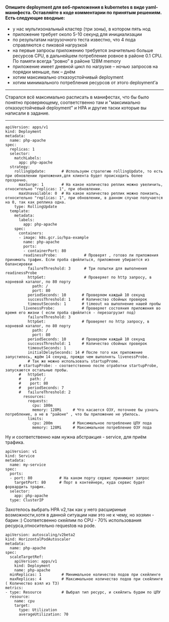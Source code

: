 #### Опишите deployment для веб-приложения в kubernetes в виде yaml-манифеста. Оставляйте в коде комментарии по принятым решениям. Есть следующие вводные:

- у нас мультизональный кластер (три зоны), в котором пять нод
- приложение требует около 5-10 секунд для инициализации
- по результатам нагрузочного теста известно, что 4 пода справляются с пиковой нагрузкой
- на первые запросы приложению требуется значительно больше ресурсов CPU, в дальнейшем потребление ровное в районе 0.1 CPU. По памяти всегда “ровно” в районе 128M memory
- приложение имеет дневной цикл по нагрузке – ночью запросов на порядки меньше, пик – днём
- хотим максимально отказоустойчивый deployment
- хотим минимального потребления ресурсов от этого deployment’а

____
Старался всё максимально расписать в манифестах, что бы было понятно проверяющему, соответственно там и "максимально отказоустойчевый deployment" и HPA 
и другие таски которые вы написали в задание.  
____
```
apiVersion: apps/v1
kind: Deployment
metadata:
  name: php-apache
spec:
  replicas: 1           
  selector:
    matchLabels:
      app: php-apache
  strategy:
    rollingUpdate:       # Используем стратегию rollingUpdate, то есть при обновлении приложения,для клиента будет происходить более прозрачно.
      maxSurge: 1        # На какое количество реплик можно увеличить, относительно "replicas: 1", при обновлении.
      maxUnavailable: 0  # На какое количество реплик можно понизить, относительно "replicas: 1", при обновлении, в данном случае получается на 0, так как реплика одна.
    type: RollingUpdate
  template:
    metadata:
      labels:
        app: php-apache
    spec:
      containers:
      - image: k8s.gcr.io/hpa-example
        name: php-apache
        ports:
        - containerPort: 80
        readinessProbe:            # Проверят , готово ли приложения принимать трафик. Если проба сфейлиться, приложение убирается из балансировки
          failureThreshold: 3      # Три попытки для выполнения readinessProbe
          httpGet:                 # Проверяет по http запросу, в корневой каталог, по 80 порту
            path: /
            port: 80
          periodSeconds: 10       # Проверяем каждый 10 секунд
          successThreshold: 1     # Количество сбойных проверок
          timeoutSeconds: 1       # timeout на выполнение нашей пробы
        livenessProbe:            # Проверяет состояния приложения во время его жизни ( если проба сфейлится - перезагрузит под)
          failureThreshold: 3
          httpGet:                # Проверяет по http запросу, в корневой каталог, по 80 порту
            path: /
            port: 80
          periodSeconds: 10       # Проверяем каждый 10 секунд
          successThreshold: 1     # Количество сбойных проверок
          timeoutSeconds: 1
          initialDelaySeconds: 14 # После того как приложение запустилось, ждём 14 секунд, прежде чем выполнять livenessProbe.
          # Так же можно использовать startupProme.
      # startupProbe: - соответственно после отработки startupProbe, запускаются остальные пробы.
      #   httpGet:
      #    path: /
      #    port: 80
      #   periodSeconds: 7
      #   failureThreshold: 2
        resources:
          requests:
            cpu: 100m
            memory: 128Mi     # Что касается ОЗУ, поточнее бы узнать потребление, а не в "районе" , что бы приложение не убилось.
          limits:
            cpu: 200m         # Максимальное потребление ЦПУ пода
            memory: 128Mi     # Максимальное потребление ОЗУ пода
```


Ну и соответственно нам нужна абстракция - service, для приём трафика.
```
apiVersion: v1
kind: Service
metadata:
  name: my-service
spec:
  ports:
  - port: 80            # На каком порту сервис принимает запрос
    targetPort: 80      # Порт в контейнере, куда сервис будет форвардить трафик.
  selector:
    app: php-apache     
  type: ClusterIP
  ```



Захотелось выбрать HPA v2,так как у него расшириные возможности,хотя в данной ситуации нам это не к чему, но хозяин - барин :)
Соответсвенно скейлим по CPU - 70% использования ресурса,относительно requestов на pode.
```
apiVersion: autoscaling/v2beta2 
kind: HorizontalPodAutoscaler    
metadata:
  name: php-apache
spec:
  scaleTargetRef:
    apiVersion: apps/v1
    kind: Deployment
    name: php-apache
  minReplicas: 1         # Минимальное количество подов при скейлинге
  maxReplicas: 4         # Максимальное количество подов при скейлинге ( Количество взял из ТЗ)
metrics:
- type: Resource         # Выбрал тип ресурс, и скейлить будем по ЦПУ      
  resource:
    name: cpu
    target:
      type: Utilization
      averageUtilization: 70
 ```




